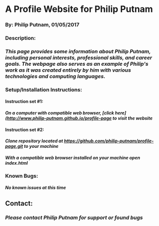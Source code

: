 # A Profile Website for Philip Putnam

### By: Philip Putnam, 01/05/2017

### Description:

### _This page provides some information about Philip Putnam, including personal interests, professional skills, and career goals. The webpage also serves as an example of Philip's work as it was created entirely by him with various technologies and computing languages._

### Setup/Installation Instructions:

#### Instruction set #1:
#### _On a computer with compatible web browser, [click here](http://www.philip-putnam.github.io/profile-page to visit the website_

#### Instruction set #2:  
#### _Clone repository located at https://github.com/philip-putnam/profile-page.git to your machine_
#### _With a compatible web browser installed on your machine open index.html_

### Known Bugs:

#### _No known issues at this time_

## Contact:

### _Please contact Philip Putnam for support or found bugs_
